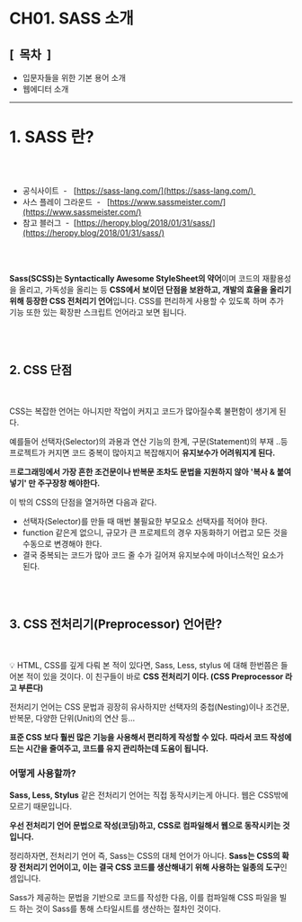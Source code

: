 
# CH01. SASS 소개



## \[  목차  \]

  

- 입문자들을 위한 기본 용어 소개
- 웹에디터 소개

  

  

* * *

  

  

# 1\. SASS 란?

<br>
<br>

- 공식사이트  -   [https://sass-lang.com/](https://sass-lang.com/) 
- 사스 플레이 그라운드  -   [https://www.sassmeister.com/](https://www.sassmeister.com/)
- 참고 블러그  -  [https://heropy.blog/2018/01/31/sass/](https://heropy.blog/2018/01/31/sass/)

<br>
<br>  

**Sass(SCSS)는 Syntactically Awesome StyleSheet의 약어**이며 코드의 재활용성을 올리고, 가독성을 올리는 등 **CSS에서 보이던 단점을 보완하고, 개발의 효율을 올리기 위해 등장한 CSS 전처리기 언어**입니다. CSS를 편리하게 사용할 수 있도록 하며 추가 기능 또한 있는 확장판 스크립트 언어라고 보면 됩니다.
  
<br>
<br>  

## 2\. CSS 단점

<br>

CSS는 복잡한 언어는 아니지만 작업이 커지고 코드가 많아질수록 불편함이 생기게 된다.

예를들어 선택자(Selector)의 과용과 연산 기능의 한계, 구문(Statement)의 부재 ..등 프로젝트가 커지면 코드 중복이 많아지고 복잡해지어 **유지보수가 어려워지게 된다.**

프**로그래밍에서 가장 흔한 조건문이나 반복문 조차도 문법을 지원하지 않아 '복사 & 붙여넣기' 만 주구장창 해야한다.**  
  

이 밖의 CSS의 단점을 열거하면 다음과 같다.

  

- 선택자(Selector)를 만들 때 매번 불필요한 부모요소 선택자를 적어야 한다.
- function 같은게 없으니, 규모가 큰 프로제트의 경우 자동화하기 어렵고 모든 것을 수동으로 변경해야 한다.
- 결국 중복되는 코드가 많아 코드 줄 수가 길어져 유지보수에 마이너스적인 요소가 된다.

<br>
<br>

## 3\. CSS 전처리기(Preprocessor) 언어란?

<br>

💡 HTML, CSS를 깊게 다뤄 본 적이 있다면, Sass, Less, stylus 에 대해 한번쯤은 들어본 적이 있을 것이다. 이 친구들이 바로 **CSS 전처리기 이다. (CSS Preprocessor 라고 부른다)**

전처리기 언어는 CSS 문법과 굉장히 유사하지만 선택자의 중첩(Nesting)이나 조건문, 반복문, 다양한 단위(Unit)의 연산 등... 

**표준 CSS 보다 훨씬 많은 기능을 사용해서 편리하게 작성할 수 있다.** **따라서 코드 작성에 드는 시간을 줄여주고, 코드를 유지 관리하는데 도움이 됩니다.**

  

### 어떻게 사용할까?

  

**Sass, Less, Stylus** 같은 전처리기 언어는 직접 동작시키는게 아니다. 웹은 CSS밖에 모르기 때문입니다.

**우선 전처리기 언어 문법으로 작성(코딩)하고, CSS로 컴파일해서 웹으로 동작시키는 것입니다.** 

  

정리하자면, 전처리기 언어 즉, Sass는 CSS의 대체 언어가 아니다. **Sass는 CSS의 확장 전처리기 언어이고, 이는 결국 CSS 코드를 생산해내기 위해 사용하는 일종의 도구**인 셈입니다.

Sass가 제공하는 문법을 기반으로 코드를 작성한 다음, 이를 컴파일해 CSS 파일을 빌드 하는 것이 Sass를 통해 스타일시트를 생산하는 절차인 것이다.